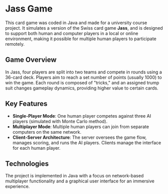 # Jass Game

This card game was coded in Java and made for a university course project. It simulates a version of the Swiss card game **Jass**, and is designed to support both human and computer players in a local or  online environment, making it possible for multiple human players to participate remotely.

## Game Overview
In Jass, four players are split into two teams and compete in rounds using a 36-card deck. Players aim to reach a set number of points (usually 1000) to win the game. Each round is composed of "tricks," and an assigned trump suit changes gameplay dynamics, providing higher value to certain cards.

## Key Features
- **Single-Player Mode**: One human player competes against three AI players (simulated with Monte Carlo method).
- **Multiplayer Mode**: Multiple human players can join from separate computers on the same network.
- **Client-Server Architecture**: The server oversees the game flow, manages scoring, and runs the AI players. Clients manage the interface for each human player.

## Technologies
The project is implemented in Java with a focus on network-based multiplayer functionality and a graphical user interface for an immersive experience.



